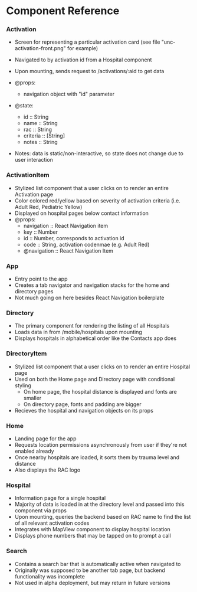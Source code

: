 # Component Reference

### Activation
* Screen for representing a particular activation card (see file "unc-activation-front.png" for example)
* Navigated to by activation id from a Hospital component
* Upon mounting, sends request to /activations/:aid to get data 
* @props: 
    * navigation object with "id" parameter
* @state: 
    * id       :: String
    * name     :: String
    * rac      :: String 
    * criteria :: [String]
    * notes    :: String

* Notes: data is static/non-interactive, so state does not change due to user interaction

### ActivationItem
* Stylized list component that a user clicks on to render an entire Activation page 
* Color colored red/yellow based on severity of activation criteria (i.e. Adult Red, Pediatric Yellow)
* Displayed on hospital pages below contact information 
* @props:
    * navigation :: React Navigation item
    * key        :: Number
    * id         :: Number, corresponds to activation id
    * code       :: String, activation codenmae (e.g. Adult Red)
    * @navigation :: React Navigation Item

### App
* Entry point to the app
* Creates a tab navigator and navigation stacks for the home and directory pages 
* Not much going on here besides React Navigation boilerplate 

### Directory 
* The primary component for rendering the listing of all Hospitals 
* Loads data in from /mobile/hospitals upon mounting
* Displays hospitals in alphabetical order like the Contacts app does 

### DirectoryItem
* Stylized list component that a user clicks on to render an entire Hospital page 
* Used on both the Home page and Directory page with conditional styling 
    * On home page, the hospital distance is displayed and fonts are smaller
    * On directory page, fonts and padding are bigger
* Recieves the hospital and navigation objects on its props 

### Home
* Landing page for the app 
* Requests location permissions asynchronously from user if they're not enabled already 
* Once nearby hospitals are loaded, it sorts them by trauma level and distance
* Also displays the RAC logo 

### Hospital
* Information page for a single hospital 
* Majority of data is loaded in at the directory level and passed into this component via props
* Upon mounting, queries the backend based on RAC name to find the list of all relevant activation codes
* Integrates with MapView component to display hospital location
* Displays phone numbers that may be tapped on to prompt a call 

### Search
* Contains a search bar that is automatically active when navigated to 
* Originally was supposed to be another tab page, but backend functionality was incomplete 
* Not used in alpha deployment, but may return in future versions 